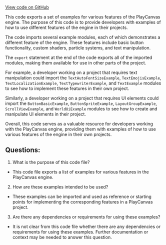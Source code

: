 [View code on GitHub](https://github.com/playcanvas/engine/examples/src/examples/user-interface/index.mjs)

This code exports a set of examples for various features of the PlayCanvas engine. The purpose of this code is to provide developers with examples of how to use different features of the engine in their projects. 

The code imports several example modules, each of which demonstrates a different feature of the engine. These features include basic button functionality, custom shaders, particle systems, and text manipulation. 

The `export` statement at the end of the code exports all of the imported modules, making them available for use in other parts of the project. 

For example, a developer working on a project that requires text manipulation could import the `TextAutoFontSizeExample`, `TextEmojisExample`, `TextLocalizationExample`, `TextTypewriterExample`, and `TextExample` modules to see how to implement these features in their own project. 

Similarly, a developer working on a project that requires UI elements could import the `ButtonBasicExample`, `ButtonSpriteExample`, `LayoutGroupExample`, `ScrollViewExample`, and `WorldUiExample` modules to see how to create and manipulate UI elements in their project. 

Overall, this code serves as a valuable resource for developers working with the PlayCanvas engine, providing them with examples of how to use various features of the engine in their own projects.
## Questions: 
 1. What is the purpose of this code file?
- This code file exports a list of examples for various features in the PlayCanvas engine.

2. How are these examples intended to be used?
- These examples can be imported and used as reference or starting points for implementing the corresponding features in a PlayCanvas project.

3. Are there any dependencies or requirements for using these examples?
- It is not clear from this code file whether there are any dependencies or requirements for using these examples. Further documentation or context may be needed to answer this question.